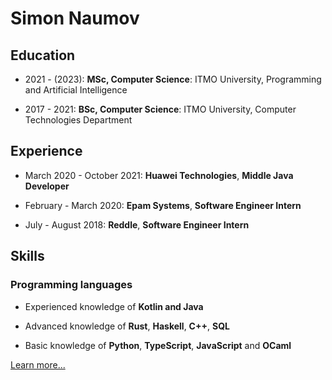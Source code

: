 # Simon Naumov

## Education

- 2021 - (2023): **MSc, Computer Science**: ITMO University, Programming and Artificial Intelligence

- 2017 - 2021: **BSc, Computer Science**: ITMO University, Computer Technologies Department

## Experience

- March 2020 - October 2021: **Huawei Technologies**, **Middle Java Developer**

- February - March 2020: **Epam Systems**, **Software Engineer Intern**

- July - August 2018: **Reddle**, **Software Engineer Intern**

## Skills

### Programming languages

- Experienced knowledge of **Kotlin and Java**

- Advanced knowledge of **Rust**, **Haskell**, **C++**, **SQL**

- Basic knowledge of **Python**, **TypeScript**, **JavaScript** and **OCaml**

[Learn more...](https://github.com/nothingelsematters/nothingelsematters/blob/master/cv.pdf)
